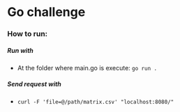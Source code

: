 # Go challenge

### How to run:

##### Run with

* At the folder where main.go is execute: ```go run .```

##### Send request with
* ```curl -F 'file=@/path/matrix.csv' "localhost:8080/"```
